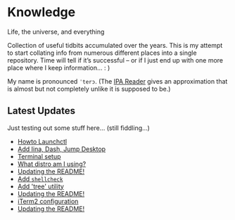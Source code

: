 # Knowledge

Life, the universe, and everything

Collection of useful tidbits accumulated over the years. This is my attempt to start collating info from numerous different places into a single repository. Time will tell if it’s successful – or if I just end up with one more place where I keep information… : )

My name is pronounced `ˈterɔ`. (The [IPA Reader](http://ipa-reader.xyz/?text=ˈterɔ) gives an approximation that is almost but not completely unlike it is supposed to be.)

## Latest Updates

Just testing out some stuff here… (still fiddling…)

<!--START_SECTION:feed-->
* [
        Howto Launchctl
    ](https://github.com/teroyks/knowledge/commit/47b9bf78a22f45cede8d82144599fe66d165e4d4)
* [
        Add Iina, Dash, Jump Desktop
    ](https://github.com/teroyks/knowledge/commit/66d8317cbc3971e02d5a3b29426c91144c851609)
* [
        Terminal setup
    ](https://github.com/teroyks/knowledge/commit/5d6636d9783a0b765347460c807b34eb3d8aa710)
* [
        What distro am I using?
    ](https://github.com/teroyks/knowledge/commit/142c5cc367b580f7456a90e579ce27d4403d31a1)
* [
        Updating the README!
    ](https://github.com/teroyks/knowledge/commit/b02f326ac1b40a64fe29a1eba47f61d15ba97373)
* [
        Add `shellcheck`
    ](https://github.com/teroyks/knowledge/commit/b15341ccbf9b3079b838ba23151854b25181512e)
* [
        Add 'tree' utility
    ](https://github.com/teroyks/knowledge/commit/8a2d2714c80e93e11765e8b00efee3d5457b4aa2)
* [
        Updating the README!
    ](https://github.com/teroyks/knowledge/commit/672770c2c130f70c1165d261f11f801f2051c61d)
* [
        iTerm2 configuration
    ](https://github.com/teroyks/knowledge/commit/ca8fa09b5e8a1ff30e7ba69e25c47f565a34229f)
* [
        Updating the README!
    ](https://github.com/teroyks/knowledge/commit/08fd64b391df6a3a3e144bbe3a104853eeebc93b)
<!--END_SECTION:feed-->
